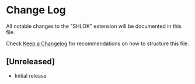 # Change Log

All notable changes to the "SHLOK" extension will be documented in this file.

Check [Keep a Changelog](http://keepachangelog.com/) for recommendations on how to structure this file.

## [Unreleased]

- Initial release